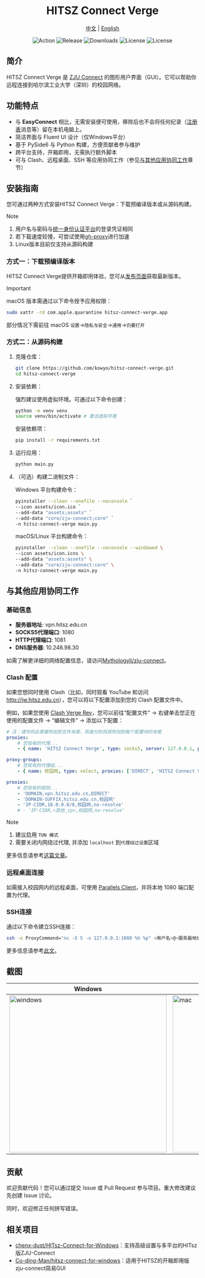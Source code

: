 <div align="center">

# HITSZ Connect Verge

[中文](README.zh-CN.md) | [English](README.md)

![Action](https://github.com/kowyo/hitsz-connect-verge/actions/workflows/release.yml/badge.svg)
![Release](https://img.shields.io/github/v/release/kowyo/hitsz-connect-verge)
![Downloads](https://img.shields.io/github/downloads/kowyo/hitsz-connect-verge/total)
![License](https://img.shields.io/github/license/kowyo/hitsz-connect-verge)
![License](https://img.shields.io/github/stars/kowyo/hitsz-connect-verge)

</div>

## 简介

HITSZ Connect Verge 是 [ZJU Connect](https://github.com/Mythologyli/zju-connect) 的图形用户界面（GUI）。它可以帮助你远程连接到哈尔滨工业大学（深圳）的校园网络。

## 功能特点

- 与 **EasyConnect** 相比，无需安装便可使用，移除后也不会将任何纪录（[注册表](https://zh.wikipedia.org/wiki/注册表)消息等）留在本机电脑上。
- 简洁界面与 Fluent UI 设计（仅Windows平台）
- 基于 PySide6 与 Python 构建，方便贡献者参与维护
- 跨平台支持，开箱即用，无需执行额外脚本
- 可与 Clash、远程桌面、SSH 等应用协同工作（参见[与其他应用协同工作](#与其他应用协同工作)章节）

## 安装指南

您可通过两种方式安装HITSZ Connect Verge：下载预编译版本或从源码构建。

> [!NOTE]
>
> 1. 用户名与密码与[统一身份认证平台](https://ids.hit.edu.cn)的登录凭证相同
> 2. 若下载速度较慢，可尝试使用[gh-proxy](https://gh-proxy.com)进行加速
> 3. Linux版本目前仅支持从源码构建

### 方式一：下载预编译版本

HITSZ Connect Verge提供开箱即用体验，您可从[发布页面](https://github.com/kowyo/hitsz-connect-verge/releases/latest)获取最新版本。

> [!IMPORTANT]
> macOS 版本需通过以下命令授予应用权限：
>
> ```bash
> sudo xattr -rd com.apple.quarantine hitsz-connect-verge.app
> ```
>
> 部分情况下需前往 macOS `设置`->`隐私与安全`->`通用`->`仍要打开`

### 方式二：从源码构建

1. 克隆仓库：

    ```bash
    git clone https://github.com/kowyo/hitsz-connect-verge.git
    cd hitsz-connect-verge
    ```

2. 安装依赖：

    强烈建议使用虚拟环境。可通过以下命令创建：

    ```bash
    python -m venv venv
    source venv/bin/activate # 激活虚拟环境
    ```

    安装依赖项：

    ```bash
    pip install -r requirements.txt
    ```

3. 运行应用：

    ```bash
    python main.py
    ```

4. （可选）构建二进制文件：

    Windows 平台构建命令：

    ```bash
    pyinstaller --clean --onefile --noconsole `
    --icon assets/icon.ico `
    --add-data "assets;assets" `
    --add-data "core/zju-connect;core" `
    -n hitsz-connect-verge main.py
    ```

    macOS/Linux 平台构建命令：

    ```bash
    pyinstaller --clean --onefile --noconsole --windowed \
    --icon assets/icon.icns \
    --add-data "assets:assets" \
    --add-data "core/zju-connect:core" \
    -n hitsz-connect-verge main.py
    ```

## 与其他应用协同工作

### 基础信息

- **服务器地址**: vpn.hitsz.edu.cn
- **SOCKS5代理端口**: 1080
- **HTTP代理端口**: 1081
- **DNS服务器**: 10.248.98.30

如需了解更详细的网络配置信息，请访问[Mythologyli/zju-connect](https://github.com/Mythologyli/zju-connect)。

### Clash 配置

如果您想同时使用 Clash（比如，同时观看 YouTube 和访问 <http://jw.hitsz.edu.cn>），您可以将以下配置添加到您的 Clash 配置文件中。

例如，如果您使用 [Clash Verge Rev](https://github.com/clash-verge-rev/clash-verge-rev)，您可以前往“配置文件” -> 右键单击您正在使用的配置文件 -> “编辑文件” -> 添加以下配置：

```yaml
# 注：请勿将此直接附加到文件末尾，而是分别将其附加到每个配置块的末尾
proxies:
    # 您现有的代理...
    - { name: 'HITSZ Connect Verge', type: socks5, server: 127.0.0.1, port: 1080, udp: true }

proxy-groups:
    # 您现有的代理组...
    - { name: 校园网, type: select, proxies: ['DIRECT', 'HITSZ Connect Verge'] }

proxies:
    # 您现有的规则...
    - 'DOMAIN,vpn.hitsz.edu.cn,DIRECT'
    - 'DOMAIN-SUFFIX,hitsz.edu.cn,校园网'
    - 'IP-CIDR,10.0.0.0/8,校园网,no-resolve'
    # - 'IP-CIDR,<其他_ip>,校园网,no-resolve'

```

> [!NOTE]
>
> 1. 建议启用 `TUN 模式`
> 2. 需要关闭内网绕过代理, 并添加 `localhost` 到`代理绕过设置`区域

更多信息请参考[这篇文章](https://oldkingok.cc/share/8bFQXBjOkXt8)。

### 远程桌面连接

如需接入校园网内的远程桌面，可使用 [Parallels Client](https://www.parallels.com/hk/products/ras/capabilities/parallels-client/)，并将本地 1080 端口配置为代理。

### SSH连接

通过以下命令建立SSH连接：

```bash
ssh -o ProxyCommand="nc -X 5 -x 127.0.0.1:1080 %h %p" <用户名>@<服务器地址>
```

更多信息请参考[此文](https://kuokuo.io/2019/07/01/ssh-over-http-or-socks/)。

## 截图

|   Windows   |   macOS    |   Linux    |
| ---- | ---- | ---- |
|  <img width="412" alt="windows" src="assets/windows.png" />   | <img width="412" alt="mac" src="assets/mac.png" />  | <img width="412" alt="linux" src="assets/linux.png" />  |

## 贡献

欢迎贡献代码！您可以通过提交 Issue 或 Pull Request 参与项目。重大修改建议先创建 Issue 讨论。

同时，欢迎修正任何拼写错误。

## 相关项目

- [chenx-dust/HITsz-Connect-for-Windows](https://github.com/chenx-dust/HITsz-Connect-for-Windows)：支持高级设置与多平台的HITsz版ZJU-Connect
- [Co-ding-Man/hitsz-connect-for-windows](https://github.com/Co-ding-Man/hitsz-connect-for-windows)：适用于HITSZ的开箱即用版zju-connect简易GUI